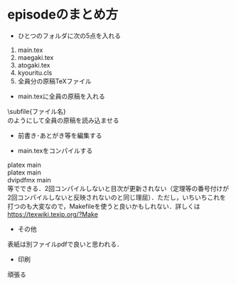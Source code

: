 ﻿# episodeのまとめ方

- ひとつのフォルダに次の5点を入れる

1. main.tex
2. maegaki.tex
3. atogaki.tex
4. kyouritu.cls
5. 全員分の原稿TeXファイル

- main.texに全員の原稿を入れる

\subfile{ファイル名}  
のようにして全員の原稿を読み込ませる

- 前書き･あとがき等を編集する

- main.texをコンパイルする

platex main  
platex main  
dvipdfmx main  
等でできる．2回コンパイルしないと目次が更新されない（定理等の番号付けが2回コンパイルしないと反映されないのと同じ理屈）．ただし，いちいちこれを打つのも大変なので，Makefileを使うと良いかもしれない．詳しくは
https://texwiki.texjp.org/?Make

- その他

表紙は別ファイルpdfで良いと思われる．

- 印刷

頑張る